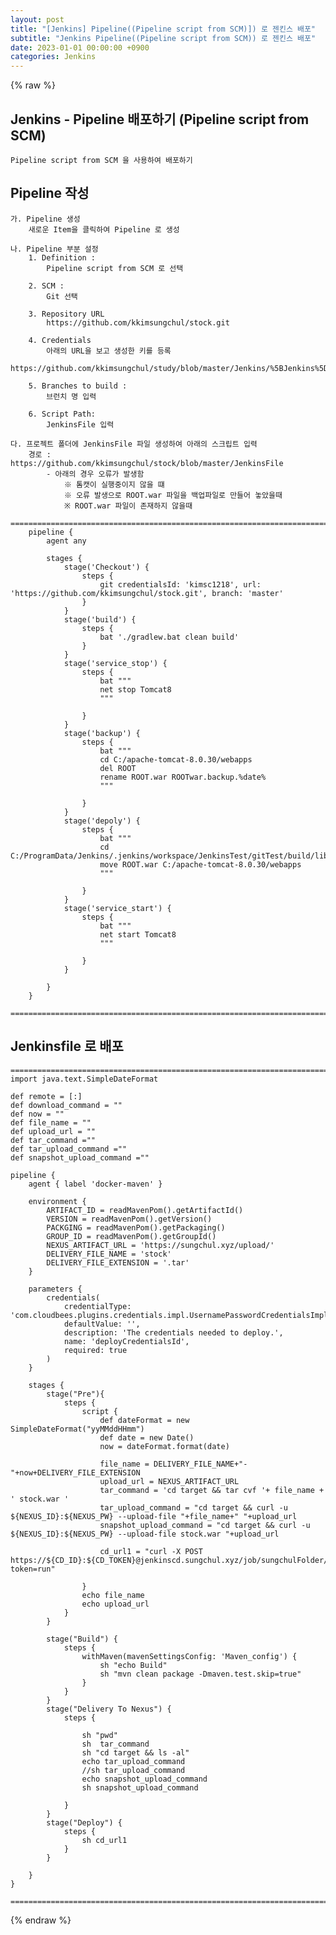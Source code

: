 ```yaml
---
layout: post
title: "[Jenkins] Pipeline((Pipeline script from SCM)]) 로 젠킨스 배포"
subtitle: "Jenkins Pipeline((Pipeline script from SCM)) 로 젠킨스 배포"
date: 2023-01-01 00:00:00 +0900
categories: Jenkins
---
```

{% raw %}
## Jenkins - Pipeline 배포하기 (Pipeline script from SCM)  
  
	Pipeline script from SCM 을 사용하여 배포하기  
  
## Pipeline 작성  
	가. Pipeline 생성  
		새로운 Item을 클릭하여 Pipeline 로 생성  
  
	나. Pipeline 부분 설정  
		1. Definition :  
			Pipeline script from SCM 로 선택  
  
		2. SCM :  
			Git 선택  
  
		3. Repository URL  
			https://github.com/kkimsungchul/stock.git  
  
		4. Credentials  
			아래의 URL을 보고 생성한 키를 등록  
			https://github.com/kkimsungchul/study/blob/master/Jenkins/%5BJenkins%5D%20credentials%20%EB%93%B1%EB%A1%9D%20%EB%B0%8F%20%EC%82%AC%EC%9A%A9.txt  
  
		5. Branches to build :  
			브런치 명 입력  
  
		6. Script Path:  
			JenkinsFile 입력  
  
	다. 프로젝트 폴더에 JenkinsFile 파일 생성하여 아래의 스크립트 입력  
		경로 : https://github.com/kkimsungchul/stock/blob/master/JenkinsFile  
			- 아래의 경우 오류가 발생함  
				※ 톰캣이 실행중이지 않을 떄  
				※ 오류 발생으로 ROOT.war 파일을 백업파일로 만들어 놓았을때  
				※ ROOT.war 파일이 존재하지 않을때  
		==================================================================================================================================================  
		pipeline {  
			agent any  
  
			stages {  
				stage('Checkout') {  
					steps {  
						git credentialsId: 'kimsc1218', url: 'https://github.com/kkimsungchul/stock.git', branch: 'master'  
					}  
				}  
				stage('build') {  
					steps {  
						bat './gradlew.bat clean build'  
					}  
				}  
				stage('service_stop') {  
					steps {  
						bat """  
						net stop Tomcat8  
						"""  
  
					}  
				}  
				stage('backup') {  
					steps {  
						bat """  
						cd C:/apache-tomcat-8.0.30/webapps  
						del ROOT  
						rename ROOT.war ROOTwar.backup.%date%  
						"""  
  
					}  
				}  
				stage('depoly') {  
					steps {  
						bat """  
						cd C:/ProgramData/Jenkins/.jenkins/workspace/JenkinsTest/gitTest/build/libs  
						move ROOT.war C:/apache-tomcat-8.0.30/webapps  
						"""  
  
					}  
				}  
				stage('service_start') {  
					steps {  
						bat """  
						net start Tomcat8  
						"""  
  
					}  
				}  
  
			}  
		}  
		==================================================================================================================================================  
  
## Jenkinsfile 로 배포  
  
	======================================================================================================  
	import java.text.SimpleDateFormat  
  
	def remote = [:]  
	def download_command = ""  
	def now = ""  
	def file_name = ""  
	def upload_url = ""  
	def tar_command =""  
	def tar_upload_command =""  
	def snapshot_upload_command =""  
  
	pipeline {  
		agent { label 'docker-maven' }  
  
		environment {  
			ARTIFACT_ID = readMavenPom().getArtifactId()  
			VERSION = readMavenPom().getVersion()  
			PACKGING = readMavenPom().getPackaging()  
			GROUP_ID = readMavenPom().getGroupId()  
			NEXUS_ARTIFACT_URL = 'https://sungchul.xyz/upload/'  
			DELIVERY_FILE_NAME = 'stock'  
			DELIVERY_FILE_EXTENSION = '.tar'  
		}  
  
		parameters {  
			credentials(  
				credentialType: 'com.cloudbees.plugins.credentials.impl.UsernamePasswordCredentialsImpl',  
				defaultValue: '',  
				description: 'The credentials needed to deploy.',  
				name: 'deployCredentialsId',  
				required: true  
			)  
		}  
  
		stages {  
			stage("Pre"){  
				steps {  
					script {  
						def dateFormat = new SimpleDateFormat("yyMMddHHmm")  
						def date = new Date()  
						now = dateFormat.format(date)  
  
						file_name = DELIVERY_FILE_NAME+"-"+now+DELIVERY_FILE_EXTENSION  
						upload_url = NEXUS_ARTIFACT_URL  
						tar_command = 'cd target && tar cvf '+ file_name + ' stock.war '  
						tar_upload_command = "cd target && curl -u ${NEXUS_ID}:${NEXUS_PW} --upload-file "+file_name+" "+upload_url  
						snapshot_upload_command = "cd target && curl -u ${NEXUS_ID}:${NEXUS_PW} --upload-file stock.war "+upload_url  
  
						cd_url1 = "curl -X POST https://${CD_ID}:${CD_TOKEN}@jenkinscd.sungchul.xyz/job/sungchulFolder/job/stock/buildWithParameters?token=run"  
  
					}  
					echo file_name  
					echo upload_url  
				}  
			}  
  
			stage("Build") {  
				steps {  
					withMaven(mavenSettingsConfig: 'Maven_config') {  
						sh "echo Build"  
						sh "mvn clean package -Dmaven.test.skip=true"  
					}  
				}  
			}  
			stage("Delivery To Nexus") {  
				steps {  
  
					sh "pwd"  
					sh  tar_command  
					sh "cd target && ls -al"  
					echo tar_upload_command  
					//sh tar_upload_command  
					echo snapshot_upload_command  
					sh snapshot_upload_command  
  
				}  
			}  
			stage("Deploy") {  
				steps {  
					sh cd_url1  
				}  
			}  
  
		}  
	}  
  
	======================================================================================================  

{% endraw %}
